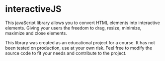 # interactiveJS
This javaScript library allows you to convert HTML elements into interactive elements. Giving your users the freedom to drag, resize, minimize, maximize and close elements.

This library was created as an educational project for a course. It has not been tested on production, use at your own risk.
Feel free to modify the source code to fit your needs and contribute to the project.
